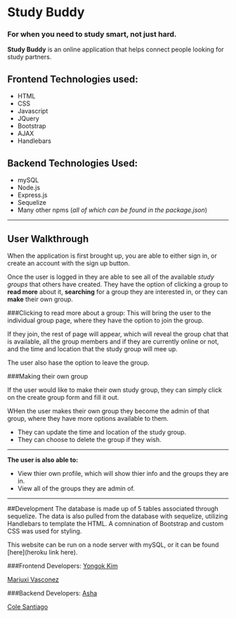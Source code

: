# Study Buddy
### For when you need to study smart, not just hard.

**Study Buddy** is an online application that helps connect people looking for study partners.

## Frontend Technologies used:

*  HTML
*  CSS
*  Javascript
*  JQuery
*  Bootstrap
*  AJAX
*  Handlebars

## Backend Technologies Used:

*  mySQL
*  Node.js
*  Express.js
*  Sequelize
*  Many other npms (*all of which can be found in the package.json*)

-----------------------------

## User Walkthrough

When the application is first brought up, you are able to either sign in, or create an account with the sign up button.

Once the user is logged in they are able to see all of the available *study groups* that others have created. They have the option of clicking a group to **read more** about it, **searching** for a group they are interested in, or they can **make** their own group.

###Clicking to read more about a group:
This will bring the user to the individual group page, where they have the option to join the group. 

If they join, the rest of page will appear, which will reveal the group chat that is available, all the group members and if they are currently online or not, and the time and location that the study group will mee up.

The user also hase the option to leave the group.

###Making their own group

If the user would like to make their own study group, they can simply click on the create group form and fill it out. 

WHen the user makes their own group they become the admin of that group, where they have more options available to them.
 
  *  They can update the time and location of the study group.
  *  They can choose to delete the group if they wish.

---------
**The user is also able to:** 

* View thier own profile, which will show thier info and the groups they are in.
* View all of the groups they are admin of.

____________ 
##Development
The database is made up of 5 tables associated through sequelize. The data is also pulled from the database with sequelize, utilizing Handlebars to template the HTML. A comnination of Bootstrap and custom CSS was used for styling.

This website can be run on a node server with mySQL, or it can be found [here](heroku link here).

###Frontend Developers:
[Yongok Kim](https://github.com/KayKim106)

[Mariuxi Vasconez](https://github.com/Mariuxiv08)

###Backend Developers:
[Asha](https://github.com/ashagm)

[Cole Santiago](https://github.com/ColeSantiago)